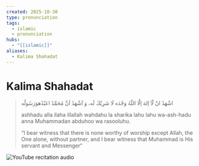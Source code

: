 ```yaml
---
created: 2025-10-30
type: pronunciation
tags:
  - islamic 
  - pronunciation
hubs:
  - "[[islamic]]"
aliases:
  - Kalima Shahadat
---
```


# Kalima Shahadat

> اشْهَدُ انْ لّآ اِلهَ اِلَّا اللّهُ وَحْدَه لَا شَرِيْكَ لَه، وَ اَشْهَدُ اَنَّ مُحَمَّدً اعَبْدُهوَرَسُولُه 
>
> ashhadu alla ilaha illallah wahdahu la sharika lahu lahu wa-ash-hadu anna Muhammadan abduhoo wa rasooluhu.
> 
> “I bear witness that there is none worthy of worship except Allah, the One alone, without partner, and I bear witness that Muhammad is His servant and Messenger“

![YouTube recitation audio](https://www.youtube.com/watch?v=M4c1-ODHdoo)

